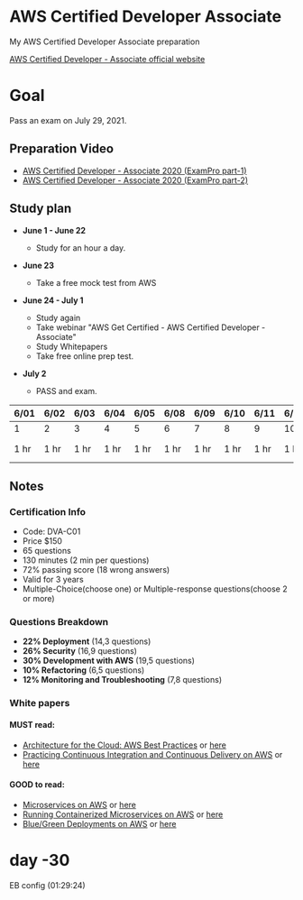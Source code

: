 # AWS Certified Developer Associate
My AWS Certified Developer Associate preparation

[AWS Certified Developer - Associate official website](https://aws.amazon.com/certification/certified-developer-associate/)

# Goal
Pass an exam on July 29, 2021.



## Preparation Video
- [AWS Certified Developer - Associate 2020 (ExamPro part-1)](https://www.youtube.com/watch?v=RrKRN9zRBWs)
- [AWS Certified Developer - Associate 2020 (ExamPro part-2)](https://www.youtube.com/watch?v=eCopK1RoyFM)


## Study plan
* **June 1 - June 22**
    - Study for an hour a day. 

* **June 23**
    - Take a free mock test from AWS

* **June 24 - July 1**
    - Study again
    - Take webinar "AWS Get Certified - AWS Certified Developer - Associate"
    - Study Whitepapers
    - Take free online prep test. 
* **July 2**
    - PASS and exam. 

6/01|6/02|6/03|6/04|6/05|6/08|6/09|6/10|6/11|6/12|6/15|6/16|6/17|6/18|6/19|6/22|6/23|6/24|6/25|6/26|6/29|6/30|7/1|7/2|
---|---|---|---|---|---|---|---|---|---|---|---|---|---|---|---|---|---|---|---|---|---|---|---|
1  |  2|  3|  4|  5|  6|  7|  8|  9| 10| 11| 12| 13|14|15|16|17|18|19|20|21|22|23|24|
1 hr|1 hr|1 hr|1 hr|1 hr|1 hr|1 hr|1 hr|1 hr|1 hr|1 hr|1 hr|1 hr|1 hr|1 hr|1 hr|Mock Exam|1 hr|AWS Webinar|1 hr|1 hr|1 hr|1 hr|PASS Exam|



## Notes

### Certification Info
* Code: DVA-C01
* Price $150
* 65 questions
* 130 minutes (2 min per questions)
* 72% passing score (18 wrong answers) 
* Valid for 3 years
* Multiple-Choice(choose one) or Multiple-response questions(choose 2 or more)
 
### Questions Breakdown
* **22% Deployment** (14,3 questions)
* **26% Security** (16,9 questions)
* **30% Development with AWS** (19,5 questions)
* **10% Refactoring** (6,5 questions)
* **12% Monitoring and Troubleshooting** (7,8 questions)

### White papers
#### MUST read:
- [Architecture for the Cloud: AWS Best Practices](https://github.com/almazkun/AWS-Certified-Developer-Associate/blob/master/whitepapers/AWS_Cloud_Best_Practices.pdf) or [here](https://d1.awsstatic.com/whitepapers/AWS_Cloud_Best_Practices.pdf)
- [Practicing Continuous Integration and Continuous Delivery on AWS](https://github.com/almazkun/AWS-Certified-Developer-Associate/blob/master/whitepapers/practicing-continuous-integration-continuous-delivery-on-AWS.pdf) or [here](https://d0.awsstatic.com/whitepapers/DevOps/practicing-continuous-integration-continuous-delivery-on-AWS.pdf)
#### GOOD to read:
- [Microservices on AWS](https://github.com/almazkun/AWS-Certified-Developer-Associate/blob/master/whitepapers/MAD-Microservices-On-AWS-9.pdf) or [here](https://pages.awscloud.com/rs/112-TZM-766/images/MAD-Microservices-On-AWS-9.pdf)
- [Running Containerized Microservices on AWS](https://github.com/almazkun/AWS-Certified-Developer-Associate/blob/master/whitepapers/running-containerized-microservices-on-aws.pdf) or [here](https://d1.awsstatic.com/whitepapers/DevOps/running-containerized-microservices-on-aws.pdf)
- [Blue/Green Deployments on AWS](https://github.com/almazkun/AWS-Certified-Developer-Associate/blob/master/whitepapers/AWS_Blue_Green_Deployments.pdf) or [here](https://d1.awsstatic.com/whitepapers/AWS_Blue_Green_Deployments.pdf)



# day -30
EB config (01:29:24)
